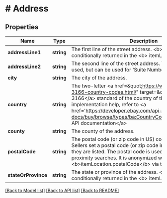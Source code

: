 # # Address

## Properties

Name | Type | Description | Notes
------------ | ------------- | ------------- | -------------
**addressLine1** | **string** | The first line of the street address. &lt;b&gt; Note: &lt;/b&gt; This is conditionally returned in the &lt;b&gt; itemLocation&lt;/b&gt; field. | [optional]
**addressLine2** | **string** | The second line of the street address. This field is not always used, but can be used for &#39;Suite Number&#39; or &#39;Apt Number&#39;. | [optional]
**city** | **string** | The city of the address. | [optional]
**country** | **string** | The two-letter &lt;a href&#x3D;\&quot;https://www.iso.org/iso-3166-country-codes.html\&quot; target&#x3D;\&quot;_blank\&quot;&gt;ISO 3166&lt;/a&gt; standard of the country of the address. For implementation help, refer to &lt;a href&#x3D;&#39;https://developer.ebay.com/api-docs/buy/browse/types/ba:CountryCodeEnum&#39;&gt;eBay API documentation&lt;/a&gt; | [optional]
**county** | **string** | The county of the address. | [optional]
**postalCode** | **string** | The postal code (or zip code in US) code of the address. Sellers set a postal code (or zip code in US) for items when they are listed. The postal code is used for calculating proximity searches. It is anonymized when returned in &lt;b&gt;itemLocation.postalCode&lt;/b&gt; via the API. | [optional]
**stateOrProvince** | **string** | The state or province of the address.  &lt;b&gt; Note: &lt;/b&gt; This is conditionally returned in the &lt;b&gt; itemLocation&lt;/b&gt; field. | [optional]

[[Back to Model list]](../../README.md#models) [[Back to API list]](../../README.md#endpoints) [[Back to README]](../../README.md)
